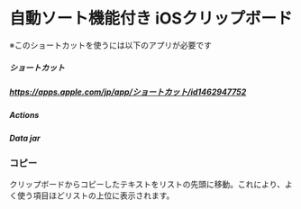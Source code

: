 # 自動ソート機能付き iOSクリップボード
※このショートカットを使うには以下のアプリが必要です
##### ショートカット
##### https://apps.apple.com/jp/app/ショートカット/id1462947752
##### Actions
##### Data jar


### コピー
クリップボードからコピーしたテキストをリストの先頭に移動。これにより、よく使う項目ほどリストの上位に表示されます。

